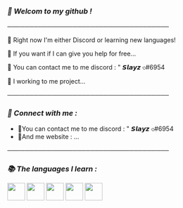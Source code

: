 ### ***👋 Welcom to my github !***

─────────────────────────────────────

🤞 Right now I'm either Discord or learning new languages!

🔧 If you want if I can give you help for free...

🧥 You can contact me to me discord : " 𝙎𝙡𝙖𝙮𝙯 ৩#6954

🧸 I working to me project...

─────────────────────────────────────

### ***📌 Connect with me :***

- 🎨You can contact me to me discord : " 𝙎𝙡𝙖𝙮𝙯 ৩#6954
- 🛒And me website : ...

─────────────────────────────────────

### ***📚 The languages I learn :***
<code><img height="40" src="https://github.com/Slayyz/Slayyz/blob/main/javascript.png?raw=true"></code>
<code><img height="40" src="https://github.com/Slayyz/Slayyz/blob/main/html.png?raw=true"></code>
<code><img height="40" src="https://raw.githubusercontent.com/Slayyz/Slayyz/ab53def75d1a0f6b037f3e738b0cdcc9db2c4767/css3-original-wordmark.svg"></code>
<code><img height="40" src="https://github.com/Slayyz/Slayyz/blob/main/python.png?raw=true"></code>
<code><img height="40" src="https://github.com/Slayyz/Slayyz/blob/main/lua.png?raw=true"></code>

[website]: ...
[github]: Slayyz

